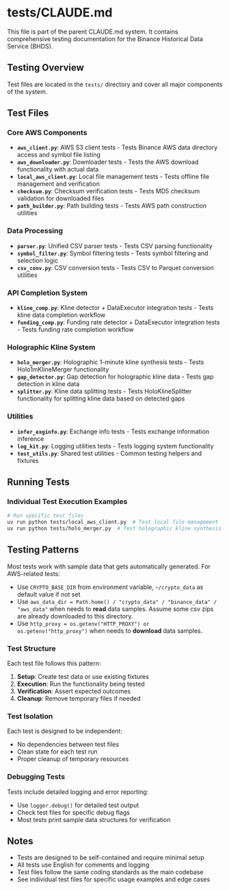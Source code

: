 # tests/CLAUDE.md

This file is part of the parent CLAUDE.md system. It contains comprehensive testing documentation for the Binance Historical Data Service (BHDS).

## Testing Overview

Test files are located in the `tests/` directory and cover all major components of the system.

## Test Files

### Core AWS Components
- **`aws_client.py`**: AWS S3 client tests - Tests Binance AWS data directory access and symbol file listing
- **`aws_downloader.py`**: Downloader tests - Tests the AWS download functionality with actual data
- **`local_aws_client.py`**: Local file management tests - Tests offline file management and verification
- **`checksum.py`**: Checksum verification tests - Tests MD5 checksum validation for downloaded files
- **`path_builder.py`**: Path building tests - Tests AWS path construction utilities

### Data Processing
- **`parser.py`**: Unified CSV parser tests - Tests CSV parsing functionality
- **`symbol_filter.py`**: Symbol filtering tests - Tests symbol filtering and selection logic
- **`csv_conv.py`**: CSV conversion tests - Tests CSV to Parquet conversion utilities

### API Completion System
- **`kline_comp.py`**: Kline detector + DataExecutor integration tests - Tests kline data completion workflow
- **`funding_comp.py`**: Funding rate detector + DataExecutor integration tests - Tests funding rate completion workflow

### Holographic Kline System
- **`holo_merger.py`**: Holographic 1-minute kline synthesis tests - Tests Holo1mKlineMerger functionality
- **`gap_detector.py`**: Gap detection for holographic kline data - Tests gap detection in kline data
- **`splitter.py`**: Kline data splitting tests - Tests HoloKlineSplitter functionality for splitting kline data based on detected gaps

### Utilities
- **`infer_exginfo.py`**: Exchange info tests - Tests exchange information inference
- **`log_kit.py`**: Logging utilities tests - Tests logging system functionality
- **`test_utils.py`**: Shared test utilities - Common testing helpers and fixtures

## Running Tests

### Individual Test Execution Examples
```bash
# Run specific test files
uv run python tests/local_aws_client.py  # Test local file management
uv run python tests/holo_merger.py  # Test holographic kline synthesis
```

## Testing Patterns

Most tests work with sample data that gets automatically generated. For AWS-related tests:
- Use `CRYPTO_BASE_DIR` from environment variable, `~/crypto_data` as default value if not set
- Use `aws_data_dir = Path.home() / "crypto_data" / "binance_data" / "aws_data"` when needs to **read** data samples.
    Assume some csv zips are already downloaded to this directory.
- Use `http_proxy = os.getenv("HTTP_PROXY") or os.getenv("http_proxy")` when needs to **download** data samples.

### Test Structure
Each test file follows this pattern:
1. **Setup**: Create test data or use existing fixtures
2. **Execution**: Run the functionality being tested
3. **Verification**: Assert expected outcomes
4. **Cleanup**: Remove temporary files if needed

### Test Isolation
Each test is designed to be independent:
- No dependencies between test files
- Clean state for each test run
- Proper cleanup of temporary resources

### Debugging Tests
Tests include detailed logging and error reporting:
- Use `logger.debug()` for detailed test output
- Check test files for specific debug flags
- Most tests print sample data structures for verification

## Notes

- Tests are designed to be self-contained and require minimal setup
- All tests use English for comments and logging
- Test files follow the same coding standards as the main codebase
- See individual test files for specific usage examples and edge cases